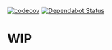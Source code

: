 [![codecov](https://codecov.io/gh/personal-social-media/personal-social-media/branch/master/graph/badge.svg?token=HH0HRNI3SC)](https://codecov.io/gh/personal-social-media/personal-social-media)
[![Dependabot Status](https://api.dependabot.com/badges/status?host=github&repo=personal-social-media/personal-social-media)](https://dependabot.com)

# WIP
